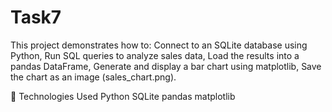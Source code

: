 # Task7

This project demonstrates how to:
Connect to an SQLite database using Python,
Run SQL queries to analyze sales data,
Load the results into a pandas DataFrame,
Generate and display a bar chart using matplotlib,
Save the chart as an image (sales_chart.png).

🔧 Technologies Used
Python
SQLite
pandas
matplotlib
